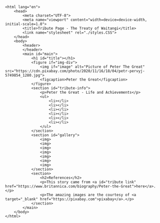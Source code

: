 <!DOCTYPE html>
    <html lang="en">
        <head>
            <meta charset="UTF-8">
            <meta name="viewport" content="width=device=device-width, initial-scale=1.0">
            <title>Tribute Page - The Treaty of Waitangi</title>
            <link name="stylesheet" rel="./styles.CSS">
        </head>
        <body>
            <header>
            </header>
            <main id="main">
                <h1 id="title"></h1>
                <figure if="img-div">
                    <img if="image" alt="Picture of Peter The Great" src="https://cdn.pixabay.com/photo/2020/11/16/18/04/petr-pervyj-5749854_1280.jpg">
                    <figcaption>Peter the Great</figcaption>
                </figure>
                <section id="tribute-info">
                    <p>Peter the Great - Life and Achievements</p>
                    <ul>
                        <li></li>
                        <li></li>
                        <li></li>
                        <li></li>
                        <li></li>
                        <li></li>
                    </ul>
                </section>
                <section id="gallery">
                    <img>
                    <img>
                    <img>
                    <img>
                    <img>
                    <img>
                    <img>
                </section>
                <section>
                    <h2>References</h2>
                    <p>This story came from <a id="tribute link" href="https://www.britannica.com/biography/Peter-the-Great">here</a>.</p>
                    <p>The amazing images are the courtesy of <a target="_blank" href="https://pixabay.com">pixabay</a>.</p>
                </section>
            </main>
        </body>
    </html>